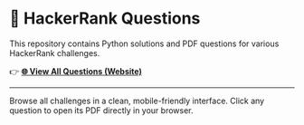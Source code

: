 # 📄 HackerRank Questions

This repository contains Python solutions and PDF questions for various HackerRank challenges.  

👉 **[🌐 View All Questions (Website)](https://Ali-AhmedAli.github.io/HackerRank_Questions/)**  

---

Browse all challenges in a clean, mobile-friendly interface. Click any question to open its PDF directly in your browser.  
